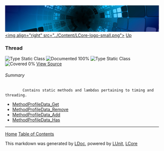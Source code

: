 ![](../Content/LCore-banner-small.png "")
[&lt;img align=&quot;right&quot; src=&quot;../Content/LCore-logo-small.png&quot;&gt;](../../README.md)
[Up](../L.md)

### Thread
![Type Static Class](http://b.repl.ca/v1/Type-Static%20Class-lightgrey.png "") ![Documented 100%](http://b.repl.ca/v1/Documented-100%25-brightgreen.png "")
![Type Static Class](http://b.repl.ca/v1/Type-Static%20Class-lightgrey.png "") ![Covered 0%](http://b.repl.ca/v1/Covered-0%25-red.png "")
[View Source](../Extensions/Methods/L.cs#L)

###### Summary

            Contains static methods and lambdas pertaining to timing and threading.
            
 - [MethodProfileData_Get](Thread_MethodProfileData_Get.md)
 - [MethodProfileData_Remove](Thread_MethodProfileData_Remove.md)
 - [MethodProfileData_Add](Thread_MethodProfileData_Add.md)
 - [MethodProfileData_Has](Thread_MethodProfileData_Has.md)



---

[Home](../../README.md) [Table of Contents](../../TableOfContents.md)

This markdown was generated by [LDoc](https://github.com/CodeSingularity/LDoc), powered by [LUnit](https://github.com/CodeSingularity/LUnit), [LCore](https://github.com/CodeSingularity/LCore)

